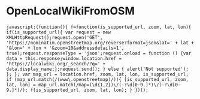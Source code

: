 # OpenLocalWikiFromOSM
```javascript:(function(){ f=function(is_supported_url, zoom, lat, lon){ if(is_supported_url){ var request = new XMLHttpRequest();request.open('GET', 'https://nominatim.openstreetmap.org/reverse?format=json&lat=' + lat + '&lon=' + lon + '&zoom=10&addressdetails=1', true);request.responseType = 'json';request.onload = function () {var data = this.response;window.location.href = 'https://localwiki.org/_search/?q=' + data.display_name;};request.send(); } else { alert('Not supported'); }; }; var map_url = location.href, zoom, lat, lon, is_supported_url; if (map_url.match(/(www\.openstreetmap)/)){ [is_supported_url, zoom, lat, lon] = map_url.match(/map=(\d{1,2})\/(-?\d[0-9.]*)\/(-?\d[0-9.]*)/); f(is_supported_url, zoom, lat, lon); } })();```

